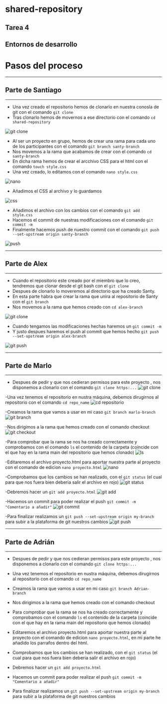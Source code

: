 # shared-repository

## Tarea 4
## Entornos de desarrollo

# Pasos del proceso
***
## Parte de Santiago
***
- Una vez creado el repositorio hemos de clonarlo en nuestra conosla de git con el comando `git clone`
- Tras clonarlo hemos de movernos a ese directorio con el comando `cd shared-repository`

![git clone](https://github.com/santygn/shared-repository/blob/d7a2a61ef02ff53a4847837481689af0da9682eb/multimedia/clone.png)

- Al ser un proyecto en grupo, hemos de crear una rama para cada uno de los participantes con el comando `git branch santy-branch`
- Nos movemos a la rama que acabamos de crear con el comando `cd santy-branch` 
- En dicha rama hemos de crear el arcchivo CSS para el html con el comando `touch style.css` 
- Una vez creado, lo editamos con el comando `nano style.css`

![nano](https://github.com/santygn/shared-repository/blob/d7a2a61ef02ff53a4847837481689af0da9682eb/multimedia/branch.png)

- Añadimos el CSS al archivo y lo guardamos

![css](https://github.com/santygn/shared-repository/blob/d7a2a61ef02ff53a4847837481689af0da9682eb/multimedia/nano.png)

- Añadimos el archivo con los cambios con el comando `git add style.css`
- Hacemos el commit de nuestras modificaciones con el comando `git commit -m`
- Finalmente hacemos push de nuestro commit con el comando `git push --set-upstream origin santy-branch`

![push](https://github.com/santygn/shared-repository/blob/d7a2a61ef02ff53a4847837481689af0da9682eb/multimedia/final.png)

***

## Parte de Alex
***

- Cuando el repositorio este creado por el miembro que lo creo, tendremos que clonar desde el git bash con el `git clone`
- Despues de clonarlo lo moveremos al directorio que ha creado Santy.
- En esta parte habra que crear la rama que unira al repositorio de Santy con el `git branch`
- Nos movemos a la rama que hemos creado con `cd alex-branch`

![git clone](https://github.com/santygn/shared-repository/blob/2d1410aec444058d90a2b4b9c0fd34b29d1a3960/multimedia/alex.png)

- Cuando tengamos las modificaciones hechas haremos un `git commit -m`
- Y justo despues haremos el push al commit que hemos hecho `git push --set-upstream origin alex-branch`

![git push](https://github.com/santygn/shared-repository/blob/9ef8ddf1f99c5c0ff27c4f6d3c93df0cd88bce38/multimedia/2.1.PNG)

***

## Parte de Marlo
***

- Despues de pedir y que nos cedieran permisos para este proyecto , nos disponemos a clonarlo con el comando `git clone https:...`
![git clone](https://github.com/santygn/shared-repository/blob/4f47773264b7c53be8f5288fa160ce1abdc2994c/multimedia/marlo1.PNG)

-Una vez tenemos el repositorio en nustra máquina, debemos dirugirnos al repositorio con el comando `cd repo_name`
![cd repositorio](https://github.com/santygn/shared-repository/blob/4f47773264b7c53be8f5288fa160ce1abdc2994c/multimedia/marlo2.PNG)

-Creamos la rama que vamos a usar en mi caso `git branch marlo-branch`
![git branch](https://github.com/santygn/shared-repository/blob/4f47773264b7c53be8f5288fa160ce1abdc2994c/multimedia/marlo3.PNG)

-Nos dirigimos a la rama que hemos creado con el comando checkout
![git checkout](https://github.com/santygn/shared-repository/blob/4f47773264b7c53be8f5288fa160ce1abdc2994c/multimedia/marlo4.PNG)

-Para comprobar que la rama se nos ha creado correctamente y comprobamos con el comando `ls` el contenido de la carpeta (coincide con el que hay en la rama main del repositorio que hemos clonado)
![ls](https://github.com/santygn/shared-repository/blob/4f47773264b7c53be8f5288fa160ce1abdc2994c/multimedia/marlo5.PNG)

-Editaremos el archivo proyecto.html para aportar nuestra parte al proyecto con el comando de edicion `nano proyecto.html`
![nano](https://github.com/santygn/shared-repository/blob/4f47773264b7c53be8f5288fa160ce1abdc2994c/multimedia/marlo6.PNG)

-Comprobamos que los cambios se han realizado, con el `git status` (el cual para que nos fuera bien deberia salir el archivo en rojo)
![git status](https://github.com/santygn/shared-repository/blob/4f47773264b7c53be8f5288fa160ce1abdc2994c/multimedia/marlo7PNG.PNG)

-Debremos hacer un `git add proyecto.html`
![git add](https://github.com/santygn/shared-repository/blob/4f47773264b7c53be8f5288fa160ce1abdc2994c/multimedia/marlo8.PNG)

-Hacemos un commit para poder realizar el push `git commit -m "Comentario a añadir"`
![git commit](https://github.com/santygn/shared-repository/blob/4f47773264b7c53be8f5288fa160ce1abdc2994c/multimedia/marlo9.PNG)

-Para finalizar realizamos un `git push --set-upstream origin my-branch` para subir a la plataforma de git nuestros cambios
![git push](https://github.com/santygn/shared-repository/blob/4f47773264b7c53be8f5288fa160ce1abdc2994c/multimedia/marlo10.PNG)


***
## Parte de Adrián
***
- Despues de pedir y que nos cedieran permisos para este proyecto , nos disponemos a clonarlo con el comando `git clone https:...`

- Una vez tenemos el repositorio en nustra máquina, debemos dirugirnos al repositorio con el comando `cd repo_name`

- Creamos la rama que vamos a usar en mi caso `git branch Adrian-branch`

- Nos dirigimos a la rama que hemos creado con el comando checkout

- Para comprobar que la rama se nos ha creado correctamente y comprobamos con el comando `ls` el contenido de la carpeta (coincide con el que hay en la rama main del repositorio que hemos clonado)

- Editaremos el archivo proyecto.html para aportar nuestra parte al proyecto con el comando de edicion `nano proyecto.html`, en mi parte he añadido los parrafos dentro del html.

- Comprobamos que los cambios se han realizado, con el `git status` (el cual para que nos fuera bien deberia salir el archivo en rojo)

- Debremos hacer un `git add proyecto.html`

- Hacemos un commit para poder realizar el push `git commit -m "Comentario a añadir"`

- Para finalizar realizamos un `git push --set-upstream origin my-branch` para subir a la plataforma de git nuestros cambios
